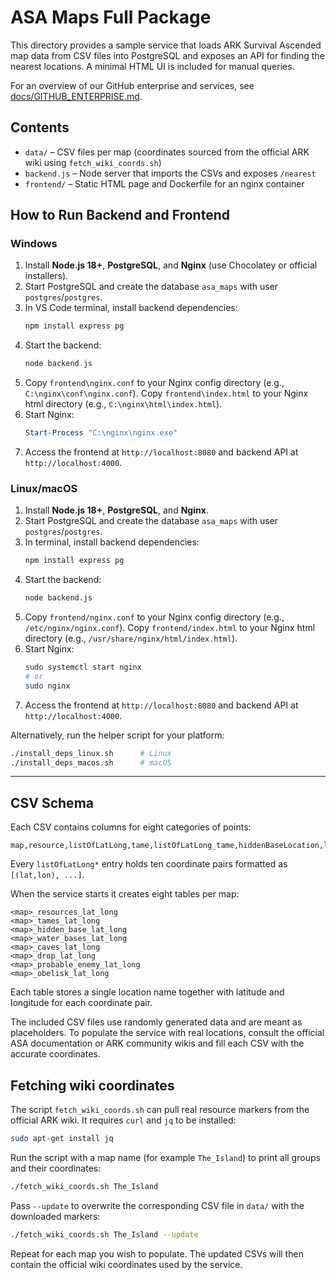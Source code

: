 # ASA Maps Full Package

This directory provides a sample service that loads ARK Survival Ascended map data from CSV files into PostgreSQL and exposes an API for finding the nearest locations. A minimal HTML UI is included for manual queries.

For an overview of our GitHub enterprise and services, see [docs/GITHUB_ENTERPRISE.md](docs/GITHUB_ENTERPRISE.md).

## Contents

 - `data/` – CSV files per map
   (coordinates sourced from the official ARK wiki using `fetch_wiki_coords.sh`)
- `backend.js` – Node server that imports the CSVs and exposes `/nearest`
- `frontend/` – Static HTML page and Dockerfile for an nginx container


## How to Run Backend and Frontend

### Windows

1. Install **Node.js 18+**, **PostgreSQL**, and **Nginx** (use Chocolatey or official installers).
2. Start PostgreSQL and create the database `asa_maps` with user `postgres`/`postgres`.
3. In VS Code terminal, install backend dependencies:
   ```powershell
   npm install express pg
   ```
4. Start the backend:
   ```powershell
   node backend.js
   ```
5. Copy `frontend\nginx.conf` to your Nginx config directory (e.g., `C:\nginx\conf\nginx.conf`).
   Copy `frontend\index.html` to your Nginx html directory (e.g., `C:\nginx\html\index.html`).
6. Start Nginx:
   ```powershell
   Start-Process "C:\nginx\nginx.exe"
   ```
7. Access the frontend at `http://localhost:8080` and backend API at `http://localhost:4000`.

### Linux/macOS

1. Install **Node.js 18+**, **PostgreSQL**, and **Nginx**.
2. Start PostgreSQL and create the database `asa_maps` with user `postgres`/`postgres`.
3. In terminal, install backend dependencies:
   ```bash
   npm install express pg
   ```
4. Start the backend:
   ```bash
   node backend.js
   ```
5. Copy `frontend/nginx.conf` to your Nginx config directory (e.g., `/etc/nginx/nginx.conf`).
   Copy `frontend/index.html` to your Nginx html directory (e.g., `/usr/share/nginx/html/index.html`).
6. Start Nginx:
   ```bash
   sudo systemctl start nginx
   # or
   sudo nginx
   ```
7. Access the frontend at `http://localhost:8080` and backend API at `http://localhost:4000`.

Alternatively, run the helper script for your platform:
```bash
./install_deps_linux.sh      # Linux
./install_deps_macos.sh      # macOS
```

---

## CSV Schema

Each CSV contains columns for eight categories of points:
```
map,resource,listOfLatLong,tame,listOfLatLong_tame,hiddenBaseLocation,listOfLatLong_base,waterBaseLocation,listOfLatLong_waterBase,caveLocation,listOfLatLong_cave,dropLocation,listOfLatLong_drop,probableEnemyLocation,listOfLatLong_enemy,obeliskLocation,listOfLatLong_obelisk
```
Every `listOfLatLong*` entry holds ten coordinate pairs formatted as `[(lat,lon), ...]`.

When the service starts it creates eight tables per map:
```
<map>_resources_lat_long
<map>_tames_lat_long
<map>_hidden_base_lat_long
<map>_water_bases_lat_long
<map>_caves_lat_long
<map>_drop_lat_long
<map>_probable_enemy_lat_long
<map>_obelisk_lat_long
```
Each table stores a single location name together with latitude and longitude for each coordinate pair.

The included CSV files use randomly generated data and are meant as placeholders.
To populate the service with real locations, consult the official ASA documentation or ARK community wikis and fill each CSV with the accurate coordinates.


## Fetching wiki coordinates

The script `fetch_wiki_coords.sh` can pull real resource markers from the
official ARK wiki. It requires `curl` and `jq` to be installed:


```bash
sudo apt-get install jq
```


Run the script with a map name (for example `The_Island`) to print all groups and
their coordinates:

```bash
./fetch_wiki_coords.sh The_Island
```

Pass `--update` to overwrite the corresponding CSV file in `data/` with the
downloaded markers:


```bash
./fetch_wiki_coords.sh The_Island --update
```

Repeat for each map you wish to populate.
The updated CSVs will then contain the official wiki coordinates used by the service.